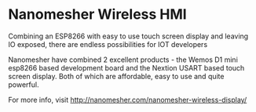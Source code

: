# Nanomesher Wireless HMI

Combining an ESP8266 with easy to use touch screen display and leaving IO exposed, there are endless possibilities for IOT developers

Nanomesher have combined 2 excellent products - the Wemos D1 mini esp8266 based development board and the Nextion USART based touch screen display.  Both of which are affordable, easy to use and quite powerful.

For more info, visit http://nanomesher.com/nanomesher-wireless-display/
